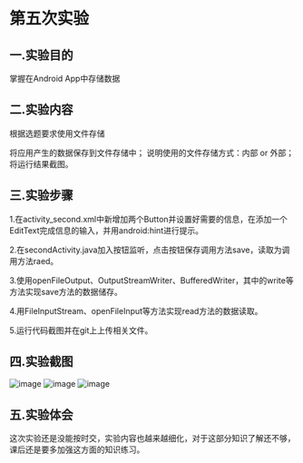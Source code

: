 # 第五次实验
 ## 一.实验目的
 
 掌握在Android App中存储数据
 
 ## 二.实验内容
 
 根据选题要求使用文件存储
 
 将应用产生的数据保存到文件存储中；
 说明使用的文件存储方式：内部 or 外部；
 将运行结果截图。
 
 ## 三.实验步骤
 
 1.在activity_second.xml中新增加两个Button并设置好需要的信息，在添加一个EditText完成信息的输入，并用android:hint进行提示。
 
 2.在secondActivity.java加入按钮监听，点击按钮保存调用方法save，读取为调用方法raed。
 
 3.使用openFileOutput、OutputStreamWriter、BufferedWriter，其中的write等方法实现save方法的数据储存。
 
 4.用FileInputStream、openFileInput等方法实现read方法的数据读取。

 5.运行代码截图并在git上上传相关文件。
 
 ## 四.实验截图
 
![image](https://github.com/liyanxian12/android-labs-2018/blob/master/com1614080901107/5-1.png)
![image](https://github.com/liyanxian12/android-labs-2018/blob/master/com1614080901107/5-2.png)
![image](https://github.com/liyanxian12/android-labs-2018/blob/master/com1614080901107/5-3.png)
 
 ## 五.实验体会
 这次实验还是没能按时交，实验内容也越来越细化，对于这部分知识了解还不够，课后还是要多加强这方面的知识练习。
